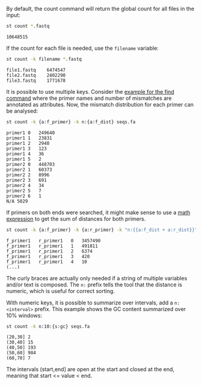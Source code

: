 By default, the count command will return the global count for all files in the
input:

```bash
st count *.fastq
```

```
10648515
```

If the count for each file is needed, use the `filename` variable:

```bash
st count -k filename *.fastq
```
```
file1.fastq    6474547
file2.fastq    2402290
file3.fastq    1771678
```

It is possible to use multiple keys. Consider the [example for the find
command](find#multiple-patterns) where the primer names and number of mismatches are
annotated as attributes. Now, the mismatch distribution for each primer
can be analysed:

```bash
st count -k {a:f_primer} -k n:{a:f_dist} seqs.fa
```
```
primer1	0	249640
primer1	1	23831
primer1	2	2940
primer1	3	123
primer1	4	36
primer1	5	2
primer2	0	448703
primer2	1	60373
primer2	2	8996
primer2	3	691
primer2	4	34
primer2	5	7
primer2	6	1
N/A	5029
```

If primers on both ends were searched, it might make sense to use a
[math expression](variables#math-expressions) to get the sum of distances
for both primers.

```bash
st count -k {a:f_primer} -k {a:r_primer} -k "n:{{a:f_dist + a:r_dist}}" primer_trimmed.fq.gz
```
```
f_primer1	r_primer1	0	3457490
f_primer1	r_primer1	1	491811
f_primer1	r_primer1	2	6374
f_primer1	r_primer1	3	420
f_primer1	r_primer1	4	10
(...)
```

The curly braces are actually only needed if a string of multiple
variables and/or text is composed. The `n:` prefix tells the tool that
the distance is numeric, which is useful for correct sorting.

With numeric keys, it is possible to summarize over intervals, add
a `n:<interval>` prefix. This example shows the GC content
summarized over 10% windows:

```bash
st count -k n:10:{s:gc} seqs.fa
```
```
(20,30]	2
(30,40]	15
(40,50]	193
(50,60]	984
(60,70]	7
```

The intervals (start,end] are open at the start and
closed at the end, meaning that
start <= value < end.
